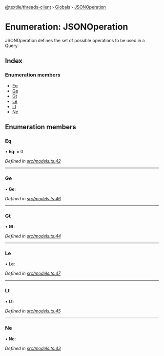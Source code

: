 [@textile/threads-client](../README.md) › [Globals](../globals.md) › [JSONOperation](jsonoperation.md)

# Enumeration: JSONOperation

JSONOperation defines the set of possible operations to be used in a Query.

## Index

### Enumeration members

* [Eq](jsonoperation.md#eq)
* [Ge](jsonoperation.md#ge)
* [Gt](jsonoperation.md#gt)
* [Le](jsonoperation.md#le)
* [Lt](jsonoperation.md#lt)
* [Ne](jsonoperation.md#ne)

## Enumeration members

###  Eq

• **Eq**: = 0

*Defined in [src/models.ts:42](https://github.com/textileio/js-threads-client/blob/master/src/models.ts#L42)*

___

###  Ge

• **Ge**:

*Defined in [src/models.ts:46](https://github.com/textileio/js-threads-client/blob/master/src/models.ts#L46)*

___

###  Gt

• **Gt**:

*Defined in [src/models.ts:44](https://github.com/textileio/js-threads-client/blob/master/src/models.ts#L44)*

___

###  Le

• **Le**:

*Defined in [src/models.ts:47](https://github.com/textileio/js-threads-client/blob/master/src/models.ts#L47)*

___

###  Lt

• **Lt**:

*Defined in [src/models.ts:45](https://github.com/textileio/js-threads-client/blob/master/src/models.ts#L45)*

___

###  Ne

• **Ne**:

*Defined in [src/models.ts:43](https://github.com/textileio/js-threads-client/blob/master/src/models.ts#L43)*
